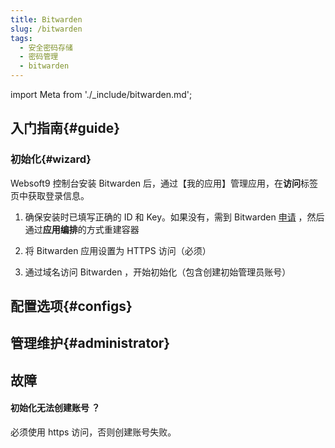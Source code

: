 ```yaml
---
title: Bitwarden
slug: /bitwarden
tags:
  - 安全密码存储
  - 密码管理
  - bitwarden
---
```


import Meta from './_include/bitwarden.md';

<Meta name="meta" />

## 入门指南{#guide}


### 初始化{#wizard}

Websoft9 控制台安装 Bitwarden 后，通过【我的应用】管理应用，在**访问**标签页中获取登录信息。  

1. 确保安装时已填写正确的 ID 和 Key。如果没有，需到 Bitwarden [申请](https://bitwarden.com/host) ，然后通过**应用编排**的方式重建容器  

2. 将 Bitwarden 应用设置为 HTTPS 访问（必须）

3. 通过域名访问 Bitwarden ，开始初始化（包含创建初始管理员账号）


## 配置选项{#configs}

## 管理维护{#administrator}

## 故障

#### 初始化无法创建账号 ？

必须使用 https 访问，否则创建账号失败。